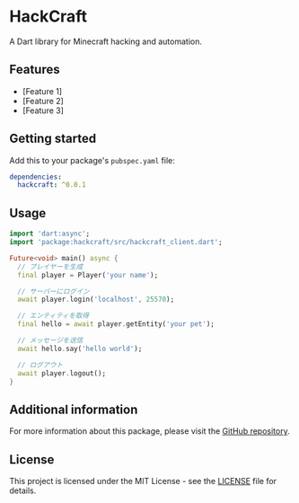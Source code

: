 # HackCraft

A Dart library for Minecraft hacking and automation.

## Features

- [Feature 1]
- [Feature 2]
- [Feature 3]

## Getting started

Add this to your package's `pubspec.yaml` file:

```yaml
dependencies:
  hackcraft: ^0.0.1
```

## Usage

```dart
import 'dart:async';
import 'package:hackcraft/src/hackcraft_client.dart';

Future<void> main() async {
  // プレイヤーを生成
  final player = Player('your name');

  // サーバーにログイン
  await player.login('localhost', 25570);

  // エンティティを取得
  final hello = await player.getEntity('your pet');

  // メッセージを送信
  await hello.say('hello world');

  // ログアウト
  await player.logout();
}

```

## Additional information

For more information about this package, please visit the [GitHub repository](https://github.com/yokmama/hackCraft-dart).

## License

This project is licensed under the MIT License - see the [LICENSE](LICENSE) file for details. 